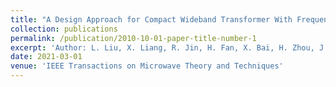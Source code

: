 ```yaml
---
title: "A Design Approach for Compact Wideband Transformer With Frequency-Dependent Complex Loads and Its Application to Wilkinson Power Divider"
collection: publications
permalink: /publication/2010-10-01-paper-title-number-1
excerpt: 'Author: L. Liu, X. Liang, R. Jin, H. Fan, X. Bai, H. Zhou, J. Geng'
date: 2021-03-01
venue: 'IEEE Transactions on Microwave Theory and Techniques'
---
```

